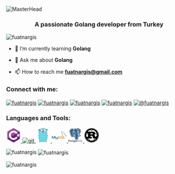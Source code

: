 ![MasterHead](https://media.licdn.com/dms/image/v2/D4D03AQHxOGmxdKeipQ/profile-displayphoto-shrink_800_800/B4DZPKDlqXGUAc-/0/1734261759506?e=1753920000&v=beta&t=rzMJWTFtEeMS_T6Bw1SyUOLOgpVXBKPVsoL6wGWBFiI)

<h3 align="center">A passionate Golang developer from Turkey</h3>

<p align="left"> <img src="https://komarev.com/ghpvc/?username=fuatnargis&label=Profile%20views&color=0e75b6&style=flat" alt="fuatnargis" /> </p>

- 🌱 I’m currently learning **Golang**

- 💬 Ask me about **Golang**

- 📫 How to reach me **fuatnargis@gmail.com**

<h3 align="left">Connect with me:</h3>
<p align="left">
<a href="https://twitter.com/fuatnargis" target="blank"><img align="center" src="https://raw.githubusercontent.com/rahuldkjain/github-profile-readme-generator/master/src/images/icons/Social/twitter.svg" alt="fuatnargis" height="30" width="40" /></a>
<a href="https://linkedin.com/in/fuatnargis" target="blank"><img align="center" src="https://raw.githubusercontent.com/rahuldkjain/github-profile-readme-generator/master/src/images/icons/Social/linked-in-alt.svg" alt="fuatnargis" height="30" width="40" /></a>
<a href="https://kaggle.com/fuatnargis" target="blank"><img align="center" src="https://raw.githubusercontent.com/rahuldkjain/github-profile-readme-generator/master/src/images/icons/Social/kaggle.svg" alt="fuatnargis" height="30" width="40" /></a>
<a href="https://instagram.com/fuatnargis" target="blank"><img align="center" src="https://raw.githubusercontent.com/rahuldkjain/github-profile-readme-generator/master/src/images/icons/Social/instagram.svg" alt="fuatnargis" height="30" width="40" /></a>
<a href="https://medium.com/@fuatnargis" target="blank"><img align="center" src="https://raw.githubusercontent.com/rahuldkjain/github-profile-readme-generator/master/src/images/icons/Social/medium.svg" alt="@fuatnargis" height="30" width="40" /></a>
</p>

<h3 align="left">Languages and Tools:</h3>
<p align="left"> <a href="https://www.w3schools.com/cs/" target="_blank" rel="noreferrer"> <img src="https://raw.githubusercontent.com/devicons/devicon/master/icons/csharp/csharp-original.svg" alt="csharp" width="40" height="40"/> </a> <a href="https://git-scm.com/" target="_blank" rel="noreferrer"> <img src="https://www.vectorlogo.zone/logos/git-scm/git-scm-icon.svg" alt="git" width="40" height="40"/> </a> <a href="https://golang.org" target="_blank" rel="noreferrer"> <img src="https://raw.githubusercontent.com/devicons/devicon/master/icons/go/go-original.svg" alt="go" width="40" height="40"/> </a> <a href="https://www.mysql.com/" target="_blank" rel="noreferrer"> <img src="https://raw.githubusercontent.com/devicons/devicon/master/icons/mysql/mysql-original-wordmark.svg" alt="mysql" width="40" height="40"/> </a> <a href="https://www.postgresql.org" target="_blank" rel="noreferrer"> <img src="https://raw.githubusercontent.com/devicons/devicon/master/icons/postgresql/postgresql-original-wordmark.svg" alt="postgresql" width="40" height="40"/> </a> <a href="https://www.rust-lang.org" target="_blank" rel="noreferrer"> <img src="https://raw.githubusercontent.com/devicons/devicon/master/icons/rust/rust-plain.svg" alt="rust" width="40" height="40"/> </a> </p>

<p><img align="left" src="https://github-readme-stats.vercel.app/api/top-langs?username=fuatnargis&show_icons=true&locale=en&layout=compact" alt="fuatnargis" /></p>

<p>&nbsp;<img align="center" src="https://github-readme-stats.vercel.app/api?username=fuatnargis&show_icons=true&locale=en" alt="fuatnargis" /></p>

<p><img align="center" src="https://github-readme-streak-stats.herokuapp.com/?user=fuatnargis&" alt="fuatnargis" /></p>
